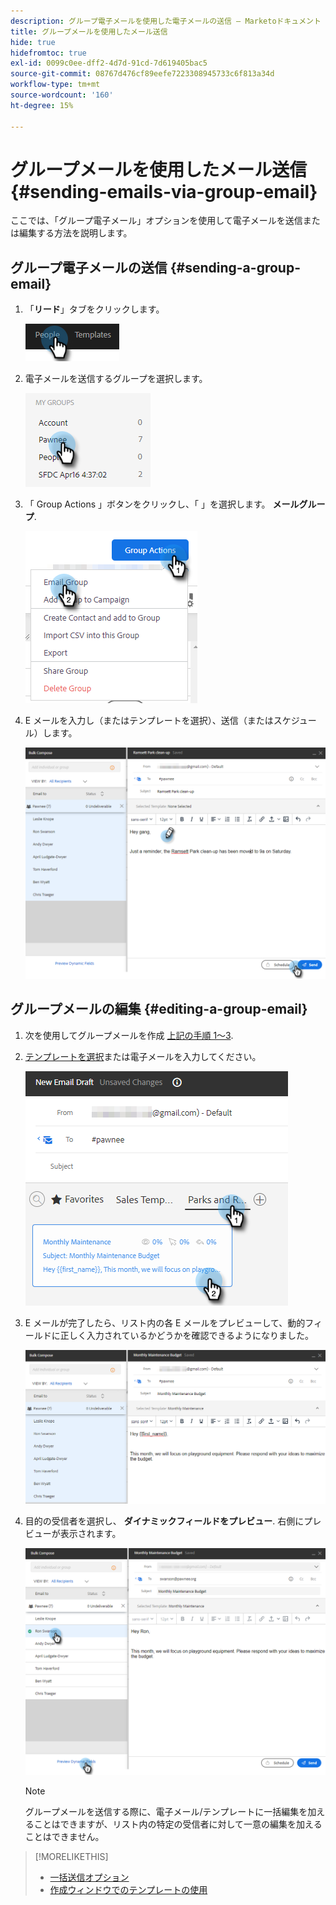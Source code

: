 ```yaml
---
description: グループ電子メールを使用した電子メールの送信 — Marketoドキュメント — 製品ドキュメント
title: グループメールを使用したメール送信
hide: true
hidefromtoc: true
exl-id: 0099c0ee-dff2-4d7d-91cd-7d619405bac5
source-git-commit: 08767d476cf89eefe7223308945733c6f813a34d
workflow-type: tm+mt
source-wordcount: '160'
ht-degree: 15%

---
```


# グループメールを使用したメール送信 {#sending-emails-via-group-email}

ここでは、「グループ電子メール」オプションを使用して電子メールを送信または編集する方法を説明します。

## グループ電子メールの送信 {#sending-a-group-email}

1. 「**リード**」タブをクリックします。

   ![](assets/sending-emails-via-group-email-1.png)

1. 電子メールを送信するグループを選択します。

   ![](assets/sending-emails-via-group-email-2.png)

1. 「 Group Actions 」ボタンをクリックし、「 」を選択します。 **メールグループ**.

   ![](assets/sending-emails-via-group-email-3.png)

1. E メールを入力し（またはテンプレートを選択）、送信（またはスケジュール）します。

   ![](assets/sending-emails-via-group-email-4.png)

## グループメールの編集 {#editing-a-group-email}

1. 次を使用してグループメールを作成 [上記の手順 1～3](#sending-a-group-email).

1. [テンプレートを選択](/help/marketo/product-docs/marketo-sales-insight/actions/email/using-the-compose-window/using-a-template-in-the-compose-window.md)または電子メールを入力してください。

   ![](assets/sending-emails-via-group-email-5.png)

1. E メールが完了したら、リスト内の各 E メールをプレビューして、動的フィールドに正しく入力されているかどうかを確認できるようになりました。

   ![](assets/sending-emails-via-group-email-6.png)

1. 目的の受信者を選択し、 **ダイナミックフィールドをプレビュー**. 右側にプレビューが表示されます。

   ![](assets/sending-emails-via-group-email-7.png)

   >[!NOTE]
   >
   >グループメールを送信する際に、電子メール/テンプレートに一括編集を加えることはできますが、リスト内の特定の受信者に対して一意の編集を加えることはできません。

>[!MORELIKETHIS]
>
>* [一括送信オプション](/help/marketo/product-docs/marketo-sales-insight/actions/email/using-the-compose-window/bulk-emailing-options.md)
>* [作成ウィンドウでのテンプレートの使用](/help/marketo/product-docs/marketo-sales-insight/actions/email/using-the-compose-window/using-a-template-in-the-compose-window.md)

